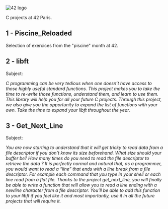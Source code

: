 ![42 logo](https://i.imgur.com/fAwygL9.png)

C projects at 42 Paris.

## 1 - Piscine_Reloaded

Selection of exercices from the "piscine" month at 42.

## 2 - libft

Subject:

*C programming can be very tedious when one doesn’t have access to those highly useful standard functions. This project makes you to take the time to re-write those functions, understand them, and learn to use them. This library will help you for all your future C projects. Through this project, we also give you the opportunity to expand the list of functions with your own. Take the time to expand your libft throughout the year.*



## 3 - Get_Next_Line

Subject:

*You are now starting to understand that it will get tricky to read data from a file descriptor if you don’t know its size beforehand. What size should your buffer be? How many times do you need to read the file descriptor to retrieve the data ? It is perfectly normal and natural that, as a programmer, you would want to read a “line” that ends with a line break from a file descriptor. For example each command that you type in your shell or each line read from a flat file. Thanks to the project get_next_line, you will finally be able to write a function that will allow you to read a line ending with a newline character from a file descriptor. You’ll be able to add this function to your libft if you feel like it and most importantly, use it in all the future projects that will require it.*
